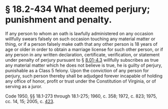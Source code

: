 # § 18.2-434 What deemed perjury; punishment and penalty.

<p>If any person to whom an oath is lawfully administered on any occasion willfully swears falsely on such occasion touching any material matter or thing, or if a person falsely make oath that any other person is 18 years of age or older in order to obtain a marriage license for such other person, or if any person in any written declaration, certificate, verification, or statement under penalty of perjury pursuant to § <a href='http://law.lis.virginia.gov/vacode/8.01-4.3/'>8.01-4.3</a> willfully subscribes as true any material matter which he does not believe is true, he is guilty of perjury, punishable as a Class 5 felony. Upon the conviction of any person for perjury, such person thereby shall be adjudged forever incapable of holding any office of honor, profit or trust under the Constitution of Virginia, or of serving as a juror.</p><p>Code 1950, §§ 18.1-273 through 18.1-275; 1960, c. 358; 1972, c. 823; 1975, cc. 14, 15; 2005, c. <a href='http://lis.virginia.gov/cgi-bin/legp604.exe?051+ful+CHAP0423'>423</a>.</p>